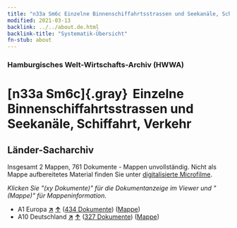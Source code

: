 ```yaml
---
title: "n33a Sm6c Einzelne Binnenschiffahrtsstrassen und Seekanäle, Schiffahrt, Verkehr"
modified: 2021-03-13
backlink: ../../about.de.html
backlink-title: "Systematik-Übersicht"
fn-stub: about
---
```


### Hamburgisches Welt-Wirtschafts-Archiv (HWWA)

# [n33a Sm6c]{.gray}&#8201; Einzelne Binnenschiffahrtsstrassen und Seekanäle, Schiffahrt, Verkehr&#160; 







## Länder-Sacharchiv




Insgesamt 2 Mappen, 761 Dokumente - Mappen unvollständig.
Nicht als Mappe aufbereitetes Material finden Sie unter [digitalisierte Microfilme](/film/h1_sh.de.html).

_Klicken Sie "(xy Dokumente)" für die Dokumentanzeige im Viewer und "(Mappe)" für Mappeninformation._



- A1 Europa [**&nearr;**](../../../geo/i/140892/about.de.html "Europa (alle Mappen)") [**&uarr;**](../../../geo/about.de.html#A1 "Ländersystematik") (<a href="https://pm20.zbw.eu/iiifview/folder/sh/140892,145659" title="über: Europa : Einzelne Binnenschiffahrtsstrassen und Seekanäle, Schiffahrt, Verkehr" target="_blank">434 Dokumente</a>) ([Mappe](../../../../folder/sh/1408xx/140892/1456xx/145659/about.de.html))
- A10 Deutschland [**&nearr;**](../../../geo/i/126128/about.de.html "Deutschland (alle Mappen)") [**&uarr;**](../../../geo/about.de.html#A10 "Ländersystematik") (<a href="https://pm20.zbw.eu/iiifview/folder/sh/126128,145659" title="über: Deutschland : Einzelne Binnenschiffahrtsstrassen und Seekanäle, Schiffahrt, Verkehr" target="_blank">327 Dokumente</a>) ([Mappe](../../../../folder/sh/1261xx/126128/1456xx/145659/about.de.html))








